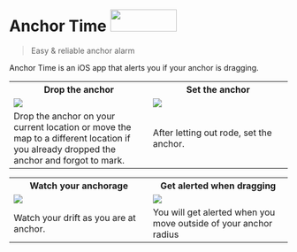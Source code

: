 # Anchor Time [<img src="https://user-images.githubusercontent.com/173/53519438-e6046b00-3a98-11e9-978c-7b34ab90efb4.png" width="120" height="40">](https://itunes.apple.com/us/app/anchor-time/id1454388591)

> Easy & reliable anchor alarm

Anchor Time is an iOS app that alerts you if your anchor is dragging.

<table>
    <tr>
        <th width="50%">Drop the anchor</th>
        <th width="50%">Set the anchor</th>
    </tr>
    <tr>
        <td><img src="https://user-images.githubusercontent.com/173/53518730-45fa1200-3a97-11e9-8b67-0734fdcaeb07.png"></td>
        <td><img src="https://user-images.githubusercontent.com/173/53518767-590ce200-3a97-11e9-8508-9eec02266ed4.png"></td>
    </tr>
    <tr>
        <td>Drop the anchor on your current location or move the map to a different location if you already dropped the anchor and forgot to mark.</td>
        <td>After letting out rode, set the anchor.</td>
    </tr>
</table>

<table>
    <tr>
        <th width="50%">Watch your anchorage</th>
        <th width="50%">Get alerted when dragging</th>
    </tr>
    <tr>
        <td><img src="https://user-images.githubusercontent.com/173/53518808-717cfc80-3a97-11e9-9d75-ca8f24af1de5.png"></td>
        <td><img src="https://user-images.githubusercontent.com/173/53518817-76da4700-3a97-11e9-8be7-1488aea09734.png"></td>
    </tr>
    <tr>
        <td>Watch your drift as you are at anchor.</td>
        <td>You will get alerted when you move outside of your anchor radius</td>
    </tr>
</table>
